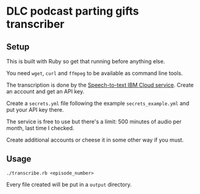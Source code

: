 # DLC podcast parting gifts transcriber

## Setup

This is built with Ruby so get that running before anything else.

You need `wget`, `curl` and `ffmpeg` to be available as command line tools.

The transcription is done by the [Speech-to-text IBM Cloud service](https://cloud.ibm.com/catalog/services/speech-to-text).
Create an  account and get an API key.

Create a `secrets.yml` file following the example `secrets_example.yml` and put your
API key there.

The service is free to use but there's a limit: 500 minutes of audio per month,
last time I checked.

Create additional accounts or cheese it in some other way if you must.

## Usage

`./transcribe.rb <episode_number>`

Every file created will be put in a `output` directory.